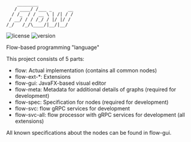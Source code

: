 ```
    ________
   / ____/ /___ _      __
  / /_  / / __ \ | /| / /
 / __/ / / /_/ / |/ |/ /
/_/   /_/\____/|__/|__/
```

![license](https://img.shields.io/badge/License-Apache_2.0-blue.svg)
![version](https://img.shields.io/badge/Version-0.0.1-darkred.svg)

Flow-based programming "language"

This project consists of 5 parts:
* flow: Actual implementation (contains all common nodes)
* flow-ext-*: Extensions
* flow-gui: JavaFX-based visual editor
* flow-meta: Metadata for additional details of graphs (required for development)
* flow-spec: Specification for nodes (required for development)
* flow-svc: flow gRPC services for development
* flow-svc-all: flow processor with gRPC services for development (all extensions)

All known specifications about the nodes can be found in flow-gui.
